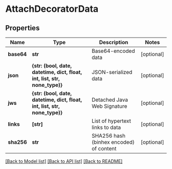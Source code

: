 # AttachDecoratorData


## Properties
Name | Type | Description | Notes
------------ | ------------- | ------------- | -------------
**base64** | **str** | Base64-encoded data | [optional] 
**json** | **{str: (bool, date, datetime, dict, float, int, list, str, none_type)}** | JSON-serialized data | [optional] 
**jws** | **{str: (bool, date, datetime, dict, float, int, list, str, none_type)}** | Detached Java Web Signature | [optional] 
**links** | **[str]** | List of hypertext links to data | [optional] 
**sha256** | **str** | SHA256 hash (binhex encoded) of content | [optional] 

[[Back to Model list]](../README.md#documentation-for-models) [[Back to API list]](../README.md#documentation-for-api-endpoints) [[Back to README]](../README.md)


